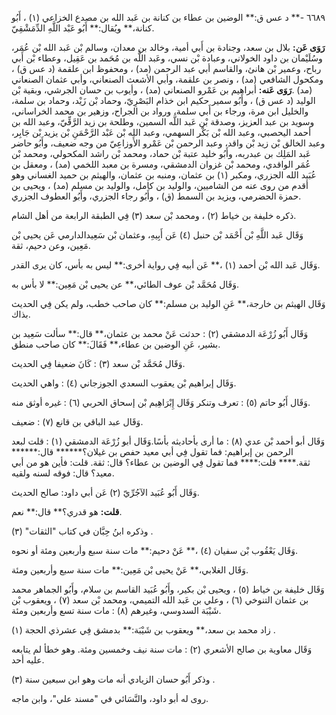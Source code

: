 ٦٦٨٩ -** د عس ق:** الوضين بن عطاء بن كنانة بن عَبد الله بن مصدع الخزاعي (١) ، أَبُو كنانة،** ويُقال:** أَبُو عَبْد اللَّهِ الدِّمَشْقِيّ.

**رَوَى عَن:** بلال بن سعد، وجنادة بن أَبي أمية، وخالد بن معدان، وسالم بْن عَبد الله بْن عُمَر، وسُلَيْمان بن داود الخولاني، وعبادة بْن نسي، وعَبد اللَّه بن مُحَمد بن عَقِيل، وعطاء بْن أَبي رباح، وعمير بْن هانئ، والقاسم أبي عبد الرحمن (مد) ، ومحفوظ ابن علقمة (د عس ق) ، ومكحول الشافعي (مد) ، ونصر بن علقمة، وأبي الأشعث الصنعاني، وأبي عثمان الصنعاني (مد) .**رَوَى عَنه:** أبراهيم بن عَمْرو الصنعاني (مد) ، وأيوب بن حسان الجرشي، وبقية بْن الوليد (د عس ق) ، وأَبُو سمير حكيم ابن خذام البَصْرِيّ، وحماد بْن زَيْد، وحماد بن سلمة، والخليل ابن مرة، ورجاء بن أَبي سلمة، ورواد بن الجراح، وزهير بن محمد الخراساني، وسويد بن عبد العزيز، وصدقة بْن عَبد اللَّه السمين، وطلحة بن زيد الرَّقِّيّ، وعبد الله بن أحمد اليحصبي، وعبد الله بْن بَكْر السهمي، وعبد الله بْن عَبْد الرَّحْمَنِ بْن يزيد بْن جَابِر، وعبد الخالق بْن زيد بْن واقد، وعبد الرحمن بْن عَمْرو الأَوزاعِيّ من وجه ضعيف، وأَبُو حاضر عَبد المَلِك بن عبدربه، وأَبُو خليد عتبة بْن حماد، ومحمد بْن راشد المكحولي، ومحمد بْن عُمَر الواقدي، ومحمد بْن غزوان الدمشقي، ومسرة بن معبد اللخمي (مد) ، ومعقل بن عُبَيد الله الجزري، ومكبر (١) بن عثمان، ومنبه بن عثمان، والهيثم بن حميد الغساني وهو أقدم من روى عنه من الشاميين، والوليد بن كامل، والوليد بن مسلم (مد) ، ويحيى بن حمزة الحضرمي، ويزيد بن السمط (ق) ، وأَبُو رجاء الجزري، وأَبُو العطوف الجزري.

ذكره خليفة بن خياط (٢) ، ومحمد بْن سعد (٣) فِي الطبقة الرابعة من أهل الشام.

وَقَال عَبد اللَّهِ بْن أَحْمَد بْن حنبل (٤) عَن أَبِيهِ، وعثمان بْن سَعِيدالدارمي عَن يحيى بْن مَعِين، وعن دحيم، ثقة.

وَقَال عَبد الله بْن أحمد (١) ،** عَن أبيه فِي رواية أخرى:** ليس به بأس، كان يرى القدر.

وَقَال مُحَمَّد بْن عوف الطائي،** عن يحيى بْن مَعِين:** لا بأس به.

وَقَال الهيثم بن خارجة،** عَنِ الوليد بن مسلم:** كان صاحب خطب، ولم يكن فِي الحديث بذاك.

وَقَال أَبُو زُرْعَة الدمشقي (٢) : حدثت عَنْ محمد بن عثمان،** قال:** سألت سَعِيد بن بشير، عَنِ الوضين بن عطاء،** فَقَالَ:** كان صاحب منطق.

وَقَال مُحَمَّد بْن سعد (٣) : كَانَ ضعيفا فِي الحديث.

وَقَال إبراهيم بْن يعقوب السعدي الجوزجاني (٤) : واهي الحديث.

وَقَال أَبُو حاتم (٥) : تعرف وتنكر وَقَال إِبْرَاهِيم بْن إسحاق الحربي (٦) : غيره أوثق منه.

وَقَال عبد الباقي بن قانع (٧) : ضعيف.

وَقَال أبو أحمد بْن عدي (٨) : ما أرى بأحاديثه بأسًا.وَقَال أبو زُرْعَة الدمشقي (١) : قلت لبعد الرحمن بن إبراهيم: فما تقول فِي أبي معيد حفص بن غيلان؟****** قال:****** ثقة.**** قلت:**** فما تقول فِي الوضين بن عطاء؟ قال: ثقة. قلت: فأين هو من أبي معيد؟ قال: فوقه لسنه ولقيه.

وَقَال أَبُو عُبَيد الآجُرِّيّ (٢) عَن أبي داود: صالح الحديث.

**قلت:** هو قدري؟** قال:** نعم.

وذكره ابنُ حِبَّان في كتاب "الثقات" (٣) .

وَقَال يَعْقُوب بْن سفيان (٤) ،** عَنْ دحيم:** مات سنة سبع وأربعين ومئة أو نحوه.

وَقَال الغلابي،** عَنْ يحيى بْن مَعِين:** مات سنة سبع وأربعين ومئة.

وَقَال خليفة بن خياط (٥) ، ويحيى بْن بكير، وأَبُو عُبَيد القاسم بن سلام، وأَبُو الجماهر محمد بن عثمان التنوخي (٦) ، وعلي بن عَبد الله التميمي، ومحمد بْن سعد (٧) ، ويعقوب بْن شَيْبَة السدوسي، وغيرهم (٨) : مات سنة تسع وأربعين ومئة.

زاد محمد بن سعد،** ويعقوب بن شَيْبَة:** بدمشق فِي عشرذي الحجة (١) .

وَقَال معاوية بن صالح الأشعري (٢) : مات سنة نيف وخمسين ومئة. وهو خطأ لم يتابعه عليه أحد.

وذكر أَبُو حسان الزيادي أنه مات وهو ابن سبعين سنة (٣) .

روى له أبو داود، والنَّسَائي في "مسند علي"، وابن ماجه.